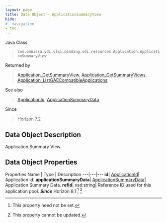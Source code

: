 ```yaml
---
layout: page
title: Data Object - ApplicationSummaryView
hide:
#- navigation
- toc
---
```






Java Class
> `com.omnissa.vdi.vlsi.binding.vdi.resources.Application.ApplicationSummaryView`

Returned by
> [Application_GetSummaryView](vdi.resources.Application.md#getSummaryView), [Application_GetSummaryViews](vdi.resources.Application.md#getSummaryViews), [Application_ListGAECompatibleApplications](vdi.resources.Application.md#listGAECompatibleApplications)

See also
> [ApplicationId](vdi.entity.ApplicationId.md), [ApplicationSummaryData](vdi.resources.Application.ApplicationSummaryData.md)

Since
> Horizon 7.2


## Data Object Description

Application Summary View.

## Data Object Properties
Properties
Name |  Type |  Description
---|---|---
**id**| [ApplicationId](vdi.entity.ApplicationId.md)|  Application id.
**applicationSummaryData**| [ApplicationSummaryData](vdi.resources.Application.ApplicationSummaryData.md)|  Application Summary Data.
**refId**|  xsd:string|  Reference ID used for this application pool.  **_Since_** Horizon 8.1 [^1] [^2]
 


 


[^1]: This property need not be set.
[^2]: This property cannot be updated.